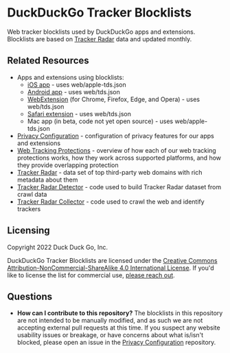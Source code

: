 # DuckDuckGo Tracker Blocklists

Web tracker blocklists used by DuckDuckGo apps and extensions. Blocklists are based on [Tracker Radar](https://spreadprivacy.com/duckduckgo-tracker-radar/) data and updated monthly.

## Related Resources
- Apps and extensions using blocklists:
  - [iOS app](https://github.com/duckduckgo/iOS) - uses web/apple-tds.json
  - [Android app](https://github.com/duckduckgo/Android) - uses web/tds.json
  - [WebExtension](https://github.com/duckduckgo/duckduckgo-privacy-extension) (for Chrome, Firefox, Edge, and Opera) - uses web/tds.json
  - [Safari extension](https://github.com/duckduckgo/privacy-essentials-safari) - uses web/tds.json
  - Mac app (in beta, code not yet open source) - uses web/apple-tds.json
- [Privacy Configuration](https://github.com/duckduckgo/privacy-configuration) - configuration of privacy features for our apps and extensions
- [Web Tracking Protections](https://help.duckduckgo.com/duckduckgo-help-pages/privacy/web-tracking-protections/) - overview of how each of our web tracking protections works, how they work across supported platforms, and how they provide overlapping protection
- [Tracker Radar](https://github.com/duckduckgo/tracker-radar) - data set of top third-party web domains with rich metadata about them
- [Tracker Radar Detector](https://github.com/duckduckgo/tracker-radar-detector) - code used to build Tracker Radar dataset from crawl data
- [Tracker Radar Collector](https://github.com/duckduckgo/tracker-radar-collector) - code used to crawl the web and identify trackers

## Licensing
Copyright 2022 Duck Duck Go, Inc.

DuckDuckGo Tracker Blocklists are licensed under the [Creative Commons Attribution-NonCommercial-ShareAlike 4.0 International License](https://creativecommons.org/licenses/by-nc-sa/4.0/). If you'd like to license the list for commercial use, [please reach out](https://help.duckduckgo.com/duckduckgo-help-pages/company/contact-us/).

## Questions

- **How can I contribute to this repository?** The blocklists in this repository are not intended to be manually modified, and as such we are not accepting external pull requests at this time. If you suspect any website usability issues or breakage, or have concerns about what is/isn't blocked, please open an issue in the [Privacy Configuration](https://github.com/duckduckgo/privacy-configuration) repository.

